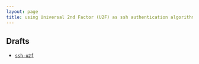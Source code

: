 ```yaml
---
layout: page
title: using Universal 2nd Factor (U2F) as ssh authentication algorithm
---
```


## Drafts

- [`ssh-u2f`](ssh-u2f.html)
